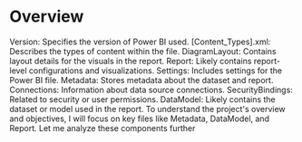 # Overview
Version: Specifies the version of Power BI used.
[Content_Types].xml: Describes the types of content within the file.
DiagramLayout: Contains layout details for the visuals in the report.
Report: Likely contains report-level configurations and visualizations.
Settings: Includes settings for the Power BI file.
Metadata: Stores metadata about the dataset and report.
Connections: Information about data source connections.
SecurityBindings: Related to security or user permissions.
DataModel: Likely contains the dataset or model used in the report.
To understand the project's overview and objectives, I will focus on key files like Metadata, DataModel, and Report. Let me analyze these components further
